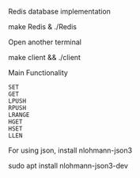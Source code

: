 Redis database implementation

make Redis & ./Redis

Open another terminal

make client && ./client

Main Functionality

    SET
    GET
    LPUSH
    RPUSH
    LRANGE
    HGET
    HSET
    LLEN

For using json, install nlohmann-json3

sudo apt install nlohmann-json3-dev
